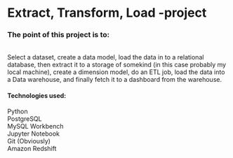 # Extract, Transform, Load -project  

### The point of this project is to: 
<br>
Select a dataset, create a data model, load the data in to a relational database,
then extract it to a storage of somekind (in this case probably my local machine), create a dimension model,
do an ETL job, load the data into a Data warehouse, and finally fetch it to a dashboard from the warehouse.
<br>

#### Technologies used: 
Python <br>
PostgreSQL <br>
MySQL Workbench <br>
Jupyter Notebook <br>
Git (Obviously) <br>
Amazon Redshift <br>
